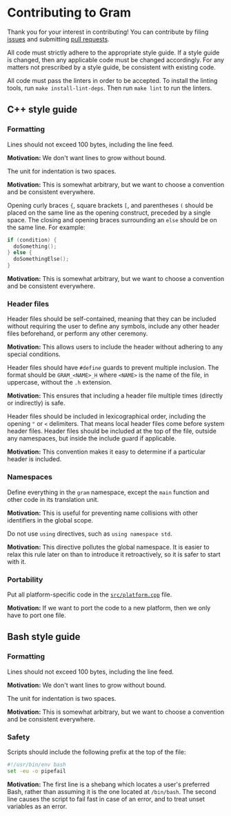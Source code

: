 # Contributing to Gram

Thank you for your interest in contributing! You can contribute by filing [issues](https://github.com/gramlang/gram/issues) and submitting [pull requests](https://github.com/gramlang/gram/pulls).

All code must strictly adhere to the appropriate style guide. If a style guide is changed, then any applicable code must be changed accordingly. For any matters not prescribed by a style guide, be consistent with existing code.

All code must pass the linters in order to be accepted. To install the linting tools, run `make install-lint-deps`. Then run `make lint` to run the linters.

## C++ style guide

### Formatting

Lines should not exceed 100 bytes, including the line feed.

**Motivation:** We don't want lines to grow without bound.

The unit for indentation is two spaces.

**Motivation:** This is somewhat arbitrary, but we want to choose a convention and be consistent everywhere.

Opening curly braces `{`, square brackets `[`, and parentheses `(` should be placed on the same line as the opening construct, preceded by a single space. The closing and opening braces surrounding an `else` should be on the same line. For example:

```C++
if (condition) {
  doSomething();
} else {
  doSomethingElse();
}
```

**Motivation:** This is somewhat arbitrary, but we want to choose a convention and be consistent everywhere.

### Header files

Header files should be self-contained, meaning that they can be included without requiring the user to define any symbols, include any other header files beforehand, or perform any other ceremony.

**Motivation:** This allows users to include the header without adhering to any special conditions.

Header files should have `#define` guards to prevent multiple inclusion. The format should be `GRAM_<NAME>_H` where `<NAME>` is the name of the file, in uppercase, without the `.h` extension.

**Motivation:** This ensures that including a header file multiple times (directly or indirectly) is safe.

Header files should be included in lexicographical order, including the opening `"` or `<` delimiters. That means local header files come before system header files. Header files should be included at the top of the file, outside any namespaces, but inside the include guard if applicable.

**Motivation:** This convention makes it easy to determine if a particular header is included.

### Namespaces

Define everything in the `gram` namespace, except the `main` function and other code in its translation unit.

**Motivation:** This is useful for preventing name collisions with other identifiers in the global scope.

Do not use `using` directives, such as `using namespace std`.

**Motivation:** This directive pollutes the global namespace. It is easier to relax this rule later on than to introduce it retroactively, so it is safer to start with it.

### Portability

Put all platform-specific code in the [`src/platform.cpp`](https://github.com/gramlang/gram/blob/master/src/platform.cpp) file.

**Motivation:** If we want to port the code to a new platform, then we only have to port one file.

## Bash style guide

### Formatting

Lines should not exceed 100 bytes, including the line feed.

**Motivation:** We don't want lines to grow without bound.

The unit for indentation is two spaces.

**Motivation:** This is somewhat arbitrary, but we want to choose a convention and be consistent everywhere.

### Safety

Scripts should include the following prefix at the top of the file:

```bash
#!/usr/bin/env bash
set -eu -o pipefail
```

**Motivation:** The first line is a shebang which locates a user's preferred Bash, rather than assuming it is the one located at `/bin/bash`. The second line causes the script to fail fast in case of an error, and to treat unset variables as an error.
